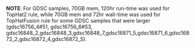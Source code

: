 **NOTE**: For GDSC samples, 70GB mem, 120hr run-time was used for TopHat2 rule, while 70GB mem and 72hr wall-time was used for TopHatFusion rule for some GDSC samples that were larger (gdsc16756_4#51, gdsc16756_6#53, gdsc16848_2,gdsc16848_3,gdsc16848_7,gdsc16871_5,gdsc16871_6,gdsc16872_2,gdsc16872_4,gdsc16872_5).
